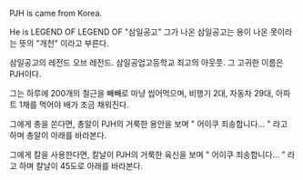 PJH is came from Korea.

He is LEGEND OF LEGEND OF "삼일공고"
그가 나온 삼일공고는 용이 나온 못이라는 뜻의 "개천" 이라고 부른다.

삼일공고의 레전드 오브 레전드. 삼일공업고등학교 최고의 아웃풋.
그 고귀한 이름은 PJH이다.

그는 하루에 200개의 철근을 빼빼로 마냥 씹어먹으며,
비행기 2대, 자동차 29대, 아파트 1채를 먹어야 배가 조금 채워진다.

그에게 총을 쏜다면, 총알이 PJH의 거룩한 용안을 보며 
" 어이쿠 죄송합니다... "
라고 하며 총알이 아래를 바라본다.

그에게 칼을 사용한다면, 칼날이 PJH의 거룩한 육신을 보며
" 어이쿠 죄송합니다... "
라고 하며 칼날이 45도로 아래를 바라본다.

